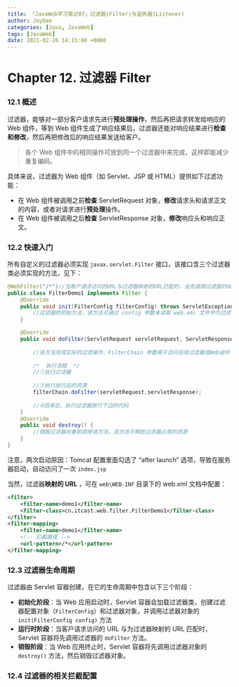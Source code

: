 ```yaml
---
title: 「JavaWeb学习笔记07」过滤器(Filter)与监听器(Listener)
author: JoyDee
categories: [Java, JavaWeb]
tags: [JavaWeb]
date: 2021-02-26 14:15:00 +0800
---
```


# Chapter 12. 过滤器 Filter

### 12.1 概述

过滤器，能够对一部分客户请求先进行**预处理操作**，然后再把请求转发给响应的 Web 组件，等到 Web 组件生成了响应结果后，过滤器还能对响应结果进行**检查和修改**，然后再把修改后的响应结果发送给客户。

> 各个 Web 组件中的相同操作可放到同一个过滤器中来完成，这样即能减少重复编码。

具体来说，过滤器为 Web 组件（如 Servlet、JSP 或 HTML）提供如下过滤功能：

+ 在 Web 组件被调用之前**检查** ServletRequest 对象，**修改**请求头和请求正文的内容，或者对请求进行**预处理**操作。
+ 在 Web 组件被调用之后**检查** ServletResponse 对象，**修改**响应头和响应正文。

### 12.2 快速入门

所有自定义的过滤器必须实现 `javax.servlet.Filter` 接口，该接口含三个过滤器类必须实现的方法，见下：

```java
@WebFilter("/*")//当客户请求访问的URL与过滤器映射的URL匹配时，会先调用过滤器的doFilter()
public class FilterDemo1 implements Filter {
    @Override
    public void init(FilterConfig filterConfig) throws ServletException {
 		//过滤器的初始方法，该方法可通过 config 参数来读取 web.xml 文件中为过滤器配置的初始化参数
    }

    @Override
    public void doFilter(ServletRequest servletRequest, ServletResponse servletResponse, FilterChain filterChain) throws IOException, ServletException {
        
        //该方法完成实际的过滤操作，FilterChain 参数用于访问后续过滤器或Web组件
		
        /*  执行流程  */
        //①执行过滤器
        
        //②执行放行后的资源
        filterChain.doFilter(servletRequest,servletResponse);
        
        //③回来后，执行过滤器放行下边的代码
    }
    @Override
    public void destroy() {
		//销毁过滤器对象前调用该方法，该方法可释放过滤器占用的资源
    }
}
```

注意，两次启动原因：Tomcat 配置里面勾选了 “after launch” 选项，导致在服务器启动，自动访问了一次 `index.jsp`

当然，过滤器**映射的 URL** ，可在 `web\WEB-INF` 目录下的 web.xml 文档中配置：

```xml
<filter>
    <filter-name>demo1</filter-name>
    <filter-class>cn.itcast.web.filter.FilterDemo1</filter-class>
</filter>
<filter-mapping>
    <filter-name>demo1</filter-name>
    <!-- 拦截路径 -->
    <url-pattern>/*</url-pattern>
</filter-mapping>
```

### 12.3 过滤器生命周期

过滤器由 Servlet 容器创建，在它的生命周期中包含以下三个阶段：

+ **初始化阶段**：当 Web 应用启动时，Servlet 容器会加载过滤器类，创建过滤器配置对象（`FilterConfig`）和过滤器对象，并调用过滤器对象的 `init(FilterConfig config)` 方法
+ **运行时阶段**：当客户请求访问的 URL 与为过滤器映射的 URL 匹配时，Servlet 容器将先调用过滤器的 `doFilter` 方法。
+ **销毁阶段**：当 Web 应用终止时，Servlet 容器将先调用过滤器对象的 `destroy()` 方法，然后销毁过滤器对象。

### 12.4 过滤器的相关拦截配置

